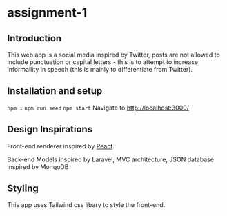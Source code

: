 # assignment-1

## Introduction

This web app is a social media inspired by Twitter, posts are not allowed to include punctuation or capital letters - this is to attempt to increase informallity in speech (this is mainly to differentiate from Twitter).

## Installation and setup

`npm i`
`npm run seed`
`npm start`
Navigate to [http://localhost:3000/](http://localhost:3000/)

## Design Inspirations

Front-end renderer inspired by [React](https://reactjs.org/).

Back-end Models inspired by Laravel, MVC architecture, JSON database inspired by MongoDB

## Styling

This app uses Tailwind css libary to style the front-end.
